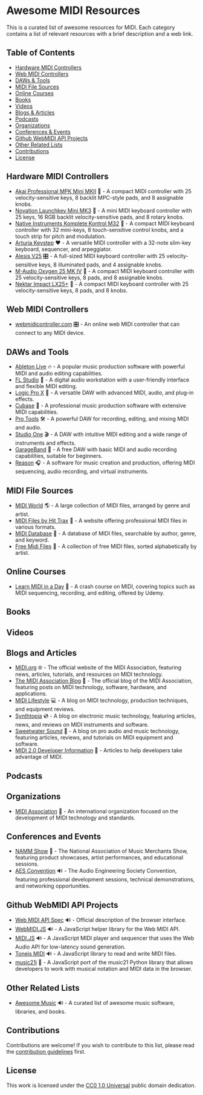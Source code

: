 ﻿# Awesome MIDI Resources

This is a curated list of awesome resources for MIDI. Each category contains a list of relevant resources with a brief description and a web link.

## Table of Contents

- [Hardware MIDI Controllers](#hardware-midi-controllers)
- [Web MIDI Controllers](#web-midi-controllers)
- [DAWs & Tools](#daws-and-tools)
- [MIDI File Sources](#midi-file-sources)
- [Online Courses](#online-courses)
- [Books](#books)
- [Videos](#videos)
- [Blogs & Articles](#blogs-and-articles)
- [Podcasts](#podcasts)
- [Organizations](#organizations)
- [Conferences & Events](#conferences-and-events)
- [Github WebMIDI API Projects](#github-webmidi-api-projects)
- [Other Related Lists](#other-related-lists)
- [Contributions](#contributions)
- [License](#license)

## Hardware MIDI Controllers

- [Akai Professional MPK Mini MKII](https://www.akaipro.com/mpk-mini-mkii) 🎹 - A compact MIDI controller with 25 velocity-sensitive keys, 8 backlit MPC-style pads, and 8 assignable knobs.
- [Novation Launchkey Mini MK3](https://novationmusic.com/en/keys/launchkey-mini) 🚀 - A mini MIDI keyboard controller with 25 keys, 16 RGB backlit velocity-sensitive pads, and 8 rotary knobs.
- [Native Instruments Komplete Kontrol M32](https://www.native-instruments.com/en/products/komplete/keyboards/komplete-kontrol-m32/) 🎹 - A compact MIDI keyboard controller with 32 mini-keys, 8 touch-sensitive control knobs, and a touch strip for pitch and modulation.
- [Arturia Keystep](https://www.arturia.com/products?categories=hybrid-synths) ❤️ - A versatile MIDI controller with a 32-note slim-key keyboard, sequencer, and arpeggiator.
- [Alesis V25](https://www.alesis.com/products/browse/category/midi-controllers.html) 🎛️ - A full-sized MIDI keyboard controller with 25 velocity-sensitive keys, 8 illuminated pads, and 4 assignable knobs.
- [M-Audio Oxygen 25 MK IV](https://www.m-audio.com/category/keyboards-and-controllers.html) 🎹 - A compact MIDI keyboard controller with 25 velocity-sensitive keys, 8 pads, and 8 assignable knobs.
- [Nektar Impact LX25+](https://nektartech.com/impact-lx25/) 🎵 - A compact MIDI keyboard controller with 25 velocity-sensitive keys, 8 pads, and 8 knobs.

## Web MIDI Controllers

- [webmidicontroller.com](http://webmidicontroller.com/) 🎛️ - An online web MIDI controller that can connect to any MIDI device.

## DAWs and Tools

- [Ableton Live](https://www.ableton.com/) 🔥 - A popular music production software with powerful MIDI and audio editing capabilities.
- [FL Studio](https://www.image-line.com/fl-studio/) 🙌 - A digital audio workstation with a user-friendly interface and flexible MIDI editing.
- [Logic Pro X](https://www.apple.com/logic-pro/) 🍎 - A versatile DAW with advanced MIDI, audio, and plug-in effects.
- [Cubase](https://www.steinberg.net/en/products/cubase/start.html) 🐻 - A professional music production software with extensive MIDI capabilities.
- [Pro Tools](https://www.avid.com/pro-tools) 🛠️ - A powerful DAW for recording, editing, and mixing MIDI and audio.
- [Studio One](https://www.presonus.com/products/studio-one) 🎬 - A DAW with intuitive MIDI editing and a wide range of instruments and effects.
- [GarageBand](https://www.apple.com/mac/garageband/) 🎤 - A free DAW with basic MIDI and audio recording capabilities, suitable for beginners.
- [Reason](https://www.reasonstudios.com/en/reason) 🎧 - A software for music creation and production, offering MIDI sequencing, audio recording, and virtual instruments.

## MIDI File Sources

- [MIDI World](http://www.midiworld.com/) 🌎 - A large collection of MIDI files, arranged by genre and artist.
- [MIDI Files by Hit Trax](https://www.midi.com.au/) 🎼 - A website offering professional MIDI files in various formats.
- [MIDI Database](https://www.mididb.com/) 🎹 - A database of MIDI files, searchable by author, genre, and keyword.
- [Free Midi Files](https://freemidi.org/) 🎵 - A collection of free MIDI files, sorted alphabetically by artist.

## Online Courses

- [Learn MIDI in a Day](https://www.udemy.com/courses/search/?src=ukw&q=midi) 🎸 - A crash course on MIDI, covering topics such as MIDI sequencing, recording, and editing, offered by Udemy.

## Books


## Videos


## Blogs and Articles

- [MIDI.org](https://www.midi.org/) 🌐 - The official website of the MIDI Association, featuring news, articles, tutorials, and resources on MIDI technology.
- [The MIDI Association Blog](https://www.midi.org/insights/) 📝 - The official blog of the MIDI Association, featuring posts on MIDI technology, software, hardware, and applications.
- [MIDI Lifestyle](http://midilifestyle.com/) 💻 - A blog on MIDI technology, production techniques, and equipment reviews.
- [Synthtopia](https://www.synthtopia.com/) 💿 - A blog on electronic music technology, featuring articles, news, and reviews on MIDI instruments and software.
- [Sweetwater Sound](https://www.sweetwater.com/insync/?s=midi) 🎤 - A blog on pro audio and music technology, featuring articles, reviews, and tutorials on MIDI equipment and software.
- [MIDI 2.0 Developer Information](https://midi.org/developer-white-papers) 📝 - Articles to help developers take advantage of MIDI.


## Podcasts


## Organizations

- [MIDI Association](https://www.midi.org/) 🏢 - An international organization focused on the development of MIDI technology and standards.

## Conferences and Events

- [NAMM Show](https://www.namm.org/) 🎸 - The National Association of Music Merchants Show, featuring product showcases, artist performances, and educational sessions.
- [AES Convention](https://www.aes.org/events/) 🔊 - The Audio Engineering Society Convention, featuring professional development sessions, technical demonstrations, and networking opportunities.

## Github WebMIDI API Projects

- [Web MIDI API Spec](https://developer.mozilla.org/en-US/docs/Web/API/Web_MIDI_API) 🔊 - Official description of the browser interface.
- [WebMIDI.JS](https://webmidijs.org/) 🔊 - A JavaScript helper library for the Web MIDI API.
- [MIDI.JS](https://github.com/mudcube/MIDI.js) 🔊 - A JavaScript MIDI player and sequencer that uses the Web Audio API for low-latency sound generation.
- [Tonejs MIDI](https://github.com/Tonejs/Midi) 🔊 - A JavaScript library to read and write MIDI files.
- [music21j](https://github.com/cuthbertLab/music21j) 🎷 - A JavaScript port of the music21 Python library that allows developers to work with musical notation and MIDI data in the browser.

## Other Related Lists

- [Awesome Music](https://github.com/ciconia/awesome-music) 🔊 - A curated list of awesome music software, libraries, and books.

## Contributions

Contributions are welcome! If you wish to contribute to this list, please read the [contribution guidelines](https://github.com/bgoonz/awesome-midi#contributions) first.

## License

This work is licensed under the [CC0 1.0 Universal](https://creativecommons.org/publicdomain/zero/1.0/) public domain dedication.
